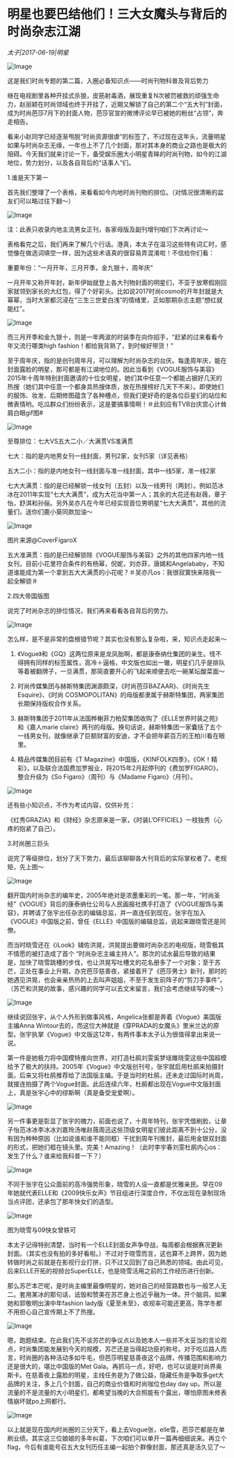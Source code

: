 # 明星也要巴结他们！三大女魔头与背后的时尚杂志江湖

*太子|2017-06-19|明星*

![Image](http://p9.pstatp.com/large/2a3c0002e2ef7e5f2d6c)

这是我们时尚专题的第二篇，入圈必备知识点——时尚刊物科普及背后势力

继在电视剧里各种开挂式杀狼，皮筋射毒酒，展现重复N次被罚被救的顽强生命力，赵丽颖在时尚领域也终于开挂了，近期又解锁了自己的第二个“五大刊”封面，成为时尚芭莎7月下的封面人物，芭莎官宣的微博评论早已被她的粉丝“占领”，奔走相告。

看来小赵同学已经逐渐甩脱“时尚资源很虐”的标签了，不过现在这年头，流量明星如果与时尚杂志无缘，一年也上不了几个封面，那对其本身的商业之路也是极大的阻碍。今天我们就来讨论一下，备受娱乐圈大小明星青睐的时尚刊物，如今的江湖地位，势力划分，以及各自背后的“话事人”们。

1.谁是天下第一

首先我们整理了一个表格，来看看如今内地时尚刊物的排位。（对情况很清晰的盆友们可以略过往下翻～）

![Image](http://p3.pstatp.com/large/2a3a00001d8df3fc81a4)

注：此表只收录内地主流男女正刊，各家母版及副刊增刊咱们下次再讨论～

表格看完之后，我们再来了解几个行话。港真，本太子在温习这些特有词汇时，感觉像在做选词填空一样，因为这些术语真的很容易弄混淆啦！不信给你们看：

重要年份：“一月开年，三月开季，金九银十，周年庆”

一月开年又称开年封，新年伊始就登上各大刊物封面的明星们，不亚于放寒假刚回家就领到家长的大红包，得了个好彩头。比如说2017时尚cosmo的开年封就是大幂幂，当时大家都沉浸在“三生三世爱白浅”的情绪里，正如那期杂志主题“想红就能红”。

![Image](http://p3.pstatp.com/large/2a3d0002577a0f7c25b3)

而三月开季和金九银十，则是一年两波的时装季在向你招手，“赶紧的过来看看今年又流行哪类high fashion！都给我背熟了，到时候好带货！”

至于周年庆，指的是创刊周年月，可以理解为时尚杂志的台庆。每逢周年庆，能在封面露脸的明星，那可都是有江湖地位的。因此当看到《VOGUE服饰与美容》2015年十周年特别封面邀请的十位女明星，她们其中任意一个都能占据好几天的热搜（她们其中任意一个都身具热搜体质，放在热搜榜好几天下不来）。即使她们的服饰、妆发、后期修图蕴含了各种槽点，但我们更好奇的是各位巨星们的站位和微表情哟。吃瓜群众们纷纷表示，这是要搞事情啊！＃此刻应有TVB台庆宫心计耸肩白眼gif图#

![Image](http://p3.pstatp.com/large/2a350000fe27d6616762)

至尊排位：七大VS五大二小／大满贯VS准满贯

七大：指的是内地男女刊一线封面，男刊2家，女刊5家（详见表格）

五大二小：指的是内地女刊一线封面与准一线封面，其中一线5家，准一线2家

七大大满贯：指的是已经解锁一线女刊（五封）以及一线男刊（两封）。例如范冰冰在2011年实现“七大大满贯”，成为大花当中第一人；其余的大花还有赵薇，章子怡，舒淇和孙俪。另外吴亦凡在今年已经实现首位男明星“七大大满贯”，其他的流量们，送你们鹿小葵同款加油～

![Image](http://p1.pstatp.com/large/2a350000fe283e2d4d6a)

图片来源@CoverFigaroX

五大准满贯：指的是已经解锁除《VOGUE服饰与美容》之外的其他四家内地一线女刊，目前小花里符合条件的有杨幂，倪妮，刘亦菲，唐嫣和Angelababy，不知道谁能成为第一个拿到五大大满贯的小花呢？＃吴亦凡os：我很寂寞快来陪我一起全解锁＃

2.四大帝国版图

说完了时尚杂志的排位情况，我们再来看看各自背后的势力。

![Image](http://p3.pstatp.com/large/2a3900010882abfddf4c)

怎么样，是不是非常的盘根错节呢？其实也没有那么复杂啦，来，知识点走起来～

1. 《Vogue》和《GQ》这两位原来是龙凤胎啊，都是康泰纳仕集团的亲生。怪不得拥有同样的标签属性，高冷＋逼格，中文版也如出一辙，明星们几乎是排队等着被翻牌子，一旦满贯，那简直要开心的飞起来顺便去吃一碗某坛酸菜面～

2. 时尚传媒集团与赫斯特集团渊源颇深，《时尚芭莎BAZAAR》、《时尚先生Esquire》、《时尚 COSMOPOLITAN》的母版都隶属于赫斯特集团，两家集团长期保持版权合作关系。

3. 赫斯特集团于2011年从法国桦榭菲力柏契集团收购了《ELLE世界时装之苑》和《嘉人marie claire》两刊的母版。换句话说，赫斯特集团一家囊括了五个一线男女刊，就像继承了巨额财富的安迪，才不会把年薪百万的王柏川看在眼里。

4. 精品传媒集团目前有《T Magazine》中国版，《KINFOLK四季》，《OK！精彩》，以及联合法国费加罗报业，将2015年2月起停刊的《费加罗FIGARO》，整合升级为《So Figaro》（周刊）与《Madame Figaro》（月刊）。

![Image](http://p1.pstatp.com/large/2a3e000089390eb9ac2a)

还有些小知识点，不作为考试内容，仅供补充：

《红秀GRAZIA》和《财经》杂志原来是一家，《时装L’OFFICIEL》一枝独秀（心疼的抱紧了自己）。

3.时尚圈三巨头

说完了等级排位，划分了天下势力，最后该聊聊各大刊背后的实际掌权者了。老规矩，先上图～

![Image](http://p3.pstatp.com/large/2a3b0003e6d3ef74ac0c)

翻开国内时尚杂志的编年史，2005年绝对是浓墨重彩的一笔。那一年，“时尚圣经”《VOGUE》背后的康泰纳仕公司与人民画报社携手打造了《VOGUE服饰与美容》，并聘请了张宇出任杂志的编辑总监，并一直连任到现在。张宇在加入《VOGUE》中国版之前，曾任《ELLE》中国版的编辑总监，说起来跟晓雪还是同僚。

而当时晓雪还在《iLook》辅佐洪晃，洪晃提出要做时尚杂志的电视版，晓雪极其不情愿的被打造成了首个 “时尚杂志主编主持人”。那次的试水最后导致的结果是，加快了晓雪跳槽的步伐，也让洪晃写吐槽文的花名册多了一个对象；至于苏芒，正处在事业上升期，办完芭莎慈善夜，紧接着开了《芭莎男士》新刊，那时的她遇见洪晃，也会亲亲热热的上去叫声姐姐，不至于发生前阵子的“剪刀手事件”。（苏芒和洪晃的故事，感兴趣的同学可以去文末留言，我们会考虑继续写的噢～）

![Image](http://p9.pstatp.com/large/2a3d0002577baac4e53d)

继续说回张宇，从个人外形到做事风格，Angelica张都是奔着《Vogue》美国版主编Anna Wintour去的，而这位大神就是《穿PRADA的女魔头》里米兰达的原型。张宇执掌《Vogue》中文版这12年，有两件事本太子认为很值得拿出来说一说。

第一件是她极力将中国模特推向世界，对打造杜鹃刘雯奚梦瑶雎晓雯这些中国超模给予了极大的扶持。2005年《Vogue》中文版创刊号，张宇就启用杜鹃来拍摄封面，后来又将杜鹃推荐给了法国版主编。于是当时的杜鹃，还未走过国际时尚周，就接连拍摄了两个Vogue封面。此后连续六年，杜鹃都出现在Vogue中文版封面上，真是张宇心中的缪斯啊（真是备受宠爱啊）。

![Image](http://p9.pstatp.com/large/2a3b0003e6d5603d71e3)

另一件事更是彰显了张宇的魄力，前面也说了，十周年特刊，张宇凭借刷脸，让章子怡范冰冰李冰冰刘嘉玲汤唯赵薇周迅这些顶级女明星们彼此距离不到十公分，没有因为种种原因（比如说谁和谁不能同框）干扰到周年刊推封，最后用金银双封面的形式，把她们框在镜头里。完美！Amazing！（此时李宇春刘雯杜鹃内心os：发生了什么？谁来给我科普一下？）

![Image](http://p3.pstatp.com/large/2a3c0002e2f1c8080316)

不同于张宇在公众面前的高冷强势形象，晓雪的人设一直都是优雅亲民。早在09年她就代表ELLE和《2009快乐女声》节目组进行深度合作，不仅出现在录制现场当点评团，还承包了那年快女们的造型。

![Image](http://p3.pstatp.com/large/2a3a00001d8eb6a4f7fc)

图为晓雪与09快女曾轶可

本太子记得特别清楚，当时有一个ELLE封面女声争夺战，每周都会根据赛况更新封面。（其实也没有拍的多好看啦。）不过对于晓雪而言，这也算不上跨界，因为她转做时尚之前就是在影视行业打拼，只不过又回到了自己熟悉的领域。由此可见，后来ELLE开拓的视频台SuperELLE，也是晓雪活用之前的工作经历进行创新。

那么苏芒本芒呢，是时尚主编里最像明星的，她对自己的经营路数也与一般艺人无二。套用某冰的那句话，诋毁和赞美在苏芒身上也近乎融为一体。开个脑洞，如果她和郭敬明出演中年fashion lady版《夏至未至》，收视率可能还更高，陈学冬都不用担心自己宣传期上不了热搜。

![Image](http://p1.pstatp.com/large/2a3c0002e2f3c293c86e)

嗯，跑题结束。在此我们先不谈苏芒的争议点以及她本人一些并不太妥当的言论观点，时尚集团能发展到今天的规模，苏芒还是当得起功臣的称号。对于吃瓜路人而言，时尚圈的各种活动多如牛毛，但芭莎明星慈善夜这个品牌，传播范围和影响力还是很大的，堪比中国版的Met Gala。再抓马一点，好吧，也可以说是时尚界奥斯卡。在慈善夜上露脸的明星，主线任务是为了做公益，隐藏任务是争取多get大品牌的关注，多上几个封面，自己的商业价值和时尚咖位也day day up。所以是流量的不是流量的大小明星们，都希望当晚的大合照能有个露出，哪怕原图未修表情崩坏就po上网都行。

![Image](http://p1.pstatp.com/large/2a390001088447cebebf)

以上就是现在国内时尚圈的三分天下，看上去Vogue张，elle雪，芭莎芒都是在单刷业绩。其实这三位娘娘的多年纠葛，下次咱们可以单开一篇再细细说来。再立个flag，今后有谁能号召五大女刊历任主编一起拍个群像封面，那还真是活久见了～

